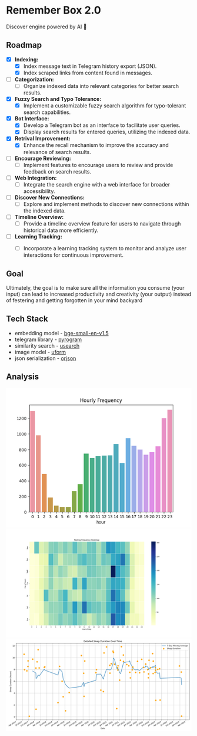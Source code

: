 # Remember Box 2.0

Discover engine powered by AI 🚀


## Roadmap

- [x] **Indexing:**
   - [x] Index message text in Telegram history export (JSON).
   - [x] Index scraped links from content found in messages.

- [ ] **Categorization:**
   - [ ] Organize indexed data into relevant categories for better search results.

- [x] **Fuzzy Search and Typo Tolerance:**
   - [x] Implement a customizable fuzzy search algorithm for typo-tolerant search capabilities.

- [x] **Bot Interface:**
   - [x] Develop a Telegram bot as an interface to facilitate user queries.
   - [x] Display search results for entered queries, utilizing the indexed data.

- [x] **Retrival Improvement:**
   - [x] Enhance the recall mechanism to improve the accuracy and relevance of search results.

- [ ] **Encourage Reviewing:**
   - [ ] Implement features to encourage users to review and provide feedback on search results.

- [ ] **Web Integration:**
   - [ ] Integrate the search engine with a web interface for broader accessibility.

- [ ] **Discover New Connections:**
   - [ ] Explore and implement methods to discover new connections within the indexed data.

- [ ] **Timeline Overview:**
   - [ ] Provide a timeline overview feature for users to navigate through historical data more efficiently.

- [ ] **Learning Tracking:**
    - [ ] Incorporate a learning tracking system to monitor and analyze user interactions for continuous improvement.


## Goal

Ultimately, the goal is to make sure all the information you consume (your input) can lead to increased productivity and creativity (your output) instead of festering and getting forgotten in your mind backyard


## Tech Stack

- embedding model - [bge-small-en-v1.5](https://huggingface.co/BAAI/bge-small-en-v1.5)
- telegram library - [pyrogram](https://github.com/pyrogram/pyrogram)
- similarity search - [usearch](https://github.com/unum-cloud/usearch)
- image model - [uform](https://github.com/unum-cloud/uform)
- json serialization - [orjson](https://github.com/ijl/orjson)

## Analysis

![hourly frequency](/images/hourly_freq.png "hourly frequency")
![post frequency](/images/post_freq.png "post frequency")
![sleep duration](/images/7ma-sleep.png "sleep duration")
